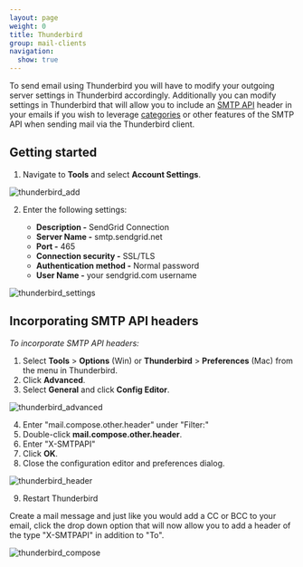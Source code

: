 ```yaml
---
layout: page
weight: 0
title: Thunderbird
group: mail-clients
navigation:
  show: true
---
```


To send email using Thunderbird you will have to modify your outgoing server settings in Thunderbird accordingly. Additionally you can modify settings in Thunderbird that will allow you to include an [SMTP API]({{root_url}}/for-developers/sending-email/building-an-smtp-email/) header in your emails if you wish to leverage [categories]({{root_url}}/ui/analytics-and-reporting/categories/) or other features of the SMTP API when sending mail via the Thunderbird client.

## Getting started

1. Navigate to **Tools** and select **Account Settings**.

![]({{root_url}}/images/thunderbird_1.png "thunderbird_add")

2. Enter the following settings:

   * **Description -** SendGrid Connection
   * **Server Name -** smtp.sendgrid.net
   * **Port -** 465
   * **Connection security -** SSL/TLS
   * **Authentication method -** Normal password
   * **User Name -** your sendgrid.com username

![]({{root_url}}/images/thunderbird_2.png "thunderbird_settings")


## Incorporating SMTP API headers

*To incorporate SMTP API headers:*

1. Select **Tools** > **Options** (Win) or **Thunderbird** > **Preferences** (Mac) from the menu in Thunderbird.
1. Click  **Advanced**.
1. Select **General** and click **Config Editor**.

![]({{root_url}}/images/thunderbird_3.png "thunderbird_advanced")

4. Enter "mail.compose.other.header" under "Filter:"
5. Double-click **mail.compose.other.header**.
6. Enter "X-SMTPAPI"
7.  Click **OK**.
8.  Close the configuration editor and preferences dialog.

![]({{root_url}}/images/thunderbird_4.png "thunderbird_header")

9. Restart Thunderbird

Create a mail message and just like you would add a CC or BCC to your email, click the drop down option that will now allow you to add a header of the type "X-SMTPAPI" in addition to "To".


![]({{root_url}}/images/thunderbird_5.png "thunderbird_compose")
